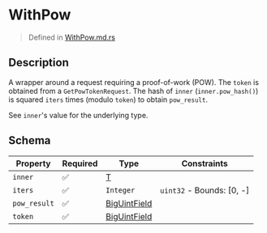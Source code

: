 # WithPow
> Defined in [WithPow.md.rs](../../../interface/src/interface/pow)

## Description
A wrapper around a request requiring a proof-of-work (POW). The `token` is obtained from a
`GetPowTokenRequest`. The hash of `inner` (`inner.pow_hash()`) is squared `iters` times (modulo `token`) to obtain
`pow_result`.

See `inner`'s value for the underlying type.

## Schema

| Property | Required | Type | Constraints |
| --- | --- | --- | --- |
| `inner` | ✅ | [T](..//T.md) |     | 
| `iters` | ✅ | `Integer` | `uint32` - Bounds: [0, -] | 
| `pow_result` | ✅ | [BigUintField](../fields/big_uint/BigUintField.md) |     | 
| `token` | ✅ | [BigUintField](../fields/big_uint/BigUintField.md) |     | 


